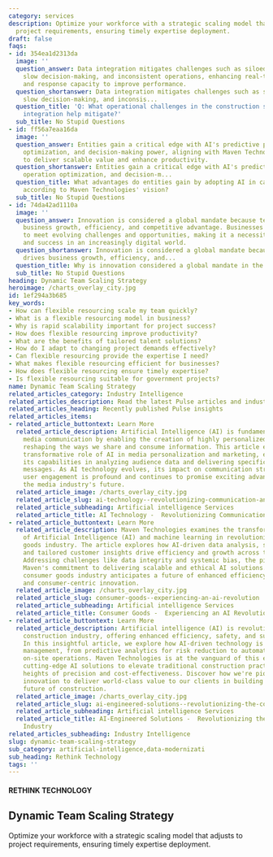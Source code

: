 ```yaml
---
category: services
description: Optimize your workforce with a strategic scaling model that adjusts to
  project requirements, ensuring timely expertise deployment.
draft: false
faqs:
- id: 354ea1d2313da
  image: ''
  question_answer: Data integration mitigates challenges such as siloed information,
    slow decision-making, and inconsistent operations, enhancing real-time visibility
    and response capacity to improve performance.
  question_shortanswer: Data integration mitigates challenges such as siloed information,
    slow decision-making, and inconsis...
  question_title: 'Q: What operational challenges in the construction sector can data
    integration help mitigate?'
  sub_title: No Stupid Questions
- id: ff56a7eaa16da
  image: ''
  question_answer: Entities gain a critical edge with AI's predictive precision, operation
    optimization, and decision-making power, aligning with Maven Technologies' vision
    to deliver scalable value and enhance productivity.
  question_shortanswer: Entities gain a critical edge with AI's predictive precision,
    operation optimization, and decision-m...
  question_title: What advantages do entities gain by adopting AI in capital markets,
    according to Maven Technologies' vision?
  sub_title: No Stupid Questions
- id: 74da42ad1110a
  image: ''
  question_answer: Innovation is considered a global mandate because technology drives
    business growth, efficiency, and competitive advantage. Businesses must innovate
    to meet evolving challenges and opportunities, making it a necessity for survival
    and success in an increasingly digital world.
  question_shortanswer: Innovation is considered a global mandate because technology
    drives business growth, efficiency, and...
  question_title: Why is innovation considered a global mandate in the tech industry?
  sub_title: No Stupid Questions
heading: Dynamic Team Scaling Strategy
heroimage: /charts_overlay_city.jpg
id: 1ef294a3b685
key_words:
- How can flexible resourcing scale my team quickly?
- What is a flexible resourcing model in business?
- Why is rapid scalability important for project success?
- How does flexible resourcing improve productivity?
- What are the benefits of tailored talent solutions?
- How do I adapt to changing project demands effectively?
- Can flexible resourcing provide the expertise I need?
- What makes flexible resourcing efficient for businesses?
- How does flexible resourcing ensure timely expertise?
- Is flexible resourcing suitable for government projects?
name: Dynamic Team Scaling Strategy
related_articles_category: Industry Intelligence
related_articles_description: Read the latest Pulse articles and industry insights.
related_articles_heading: Recently published Pulse insights
related_articles_items:
- related_article_buttontext: Learn More
  related_article_description: Artificial Intelligence (AI) is fundamentally changing
    media communication by enabling the creation of highly personalized content and
    reshaping the ways we share and consume information. This article examines the
    transformative role of AI in media personalization and marketing, emphasizing
    its capabilities in analyzing audience data and delivering specifically tailored
    messages. As AI technology evolves, its impact on communication strategies and
    user engagement is profound and continues to promise exciting advancements for
    the media industry's future.
  related_article_image: /charts_overlay_city.jpg
  related_article_slug: ai-technology--revolutionizing-communication-and-media
  related_article_subheading: Artificial intelligence Services
  related_article_title: AI Technology -  Revolutionizing Communication and Media
- related_article_buttontext: Learn More
  related_article_description: Maven Technologies examines the transformative role
    of Artificial Intelligence (AI) and machine learning in revolutionizing the consumer
    goods industry. The article explores how AI-driven data analysis, smart manufacturing,
    and tailored customer insights drive efficiency and growth across the sector.
    Addressing challenges like data integrity and systemic bias, the piece highlights
    Maven's commitment to delivering scalable and ethical AI solutions. With AI, the
    consumer goods industry anticipates a future of enhanced efficiency, responsiveness,
    and consumer-centric innovation.
  related_article_image: /charts_overlay_city.jpg
  related_article_slug: consumer-goods--experiencing-an-ai-revolution
  related_article_subheading: Artificial intelligence Services
  related_article_title: Consumer Goods -  Experiencing an AI Revolution
- related_article_buttontext: Learn More
  related_article_description: Artificial intelligence (AI) is revolutionizing the
    construction industry, offering enhanced efficiency, safety, and sustainability.
    In this insightful article, we explore how AI-driven technology is reshaping project
    management, from predictive analytics for risk reduction to automation that transforms
    on-site operations. Maven Technologies is at the vanguard of this evolution, providing
    cutting-edge AI solutions to elevate traditional construction practices to new
    heights of precision and cost-effectiveness. Discover how we're pioneering intelligent
    innovation to deliver world-class value to our clients in building the AI-powered
    future of construction.
  related_article_image: /charts_overlay_city.jpg
  related_article_slug: ai-engineered-solutions--revolutionizing-the-construction-industry
  related_article_subheading: Artificial intelligence Services
  related_article_title: AI-Engineered Solutions -  Revolutionizing the Construction
    Industry
related_articles_subheading: Industry Intelligence
slug: dynamic-team-scaling-strategy
sub_category: artificial-intelligence,data-modernizati
sub_heading: Rethink Technology
tags: ''
---
```


#### RETHINK TECHNOLOGY
## Dynamic Team Scaling Strategy
Optimize your workforce with a strategic scaling model that adjusts to project requirements, ensuring timely expertise deployment.
